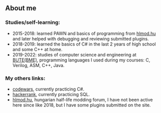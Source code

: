 ## About me
### Studies/self-learning:
* 2015-2018: learned PAWN and basics of programming from [hlmod.hu](https://hlmod.hu/portal) and later helped with debugging and reviewing submitted plugins.
* 2018-2019: learned the basics of C# in the last 2 years of high school and some C++ at home.
* 2019-2022: studies of computer science and engineering at [BUTE(BME)](https://www.bme.hu/), programming languages I used during my courses: C, Verilog, ASM, C++, Java.

### My others links:
* [codewars](https://www.codewars.com/users/Akosch242), currently practicing C#.
* [hackerrank](https://www.hackerrank.com/Akosch242?hr_r=1), currently practicing SQL.
* [hlmod.hu](https://hlmod.hu/memberlist.php?mode=viewprofile&u=7492), hungarian half-life modding forum, I have not been active here since like 2018, but I have some plugins submitted on the site.

